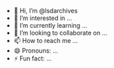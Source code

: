 - 👋 Hi, I’m @lsdarchives
- 👀 I’m interested in ...
- 🌱 I’m currently learning ...
- 💞️ I’m looking to collaborate on ...
- 📫 How to reach me ...
- 😄 Pronouns: ...
- ⚡ Fun fact: ...

<!---
lsdarchives/lsdarchives is a ✨ special ✨ repository because its `README.md` (this file) appears on your GitHub profile.
You can click the Preview link to take a look at your changes.
--->
